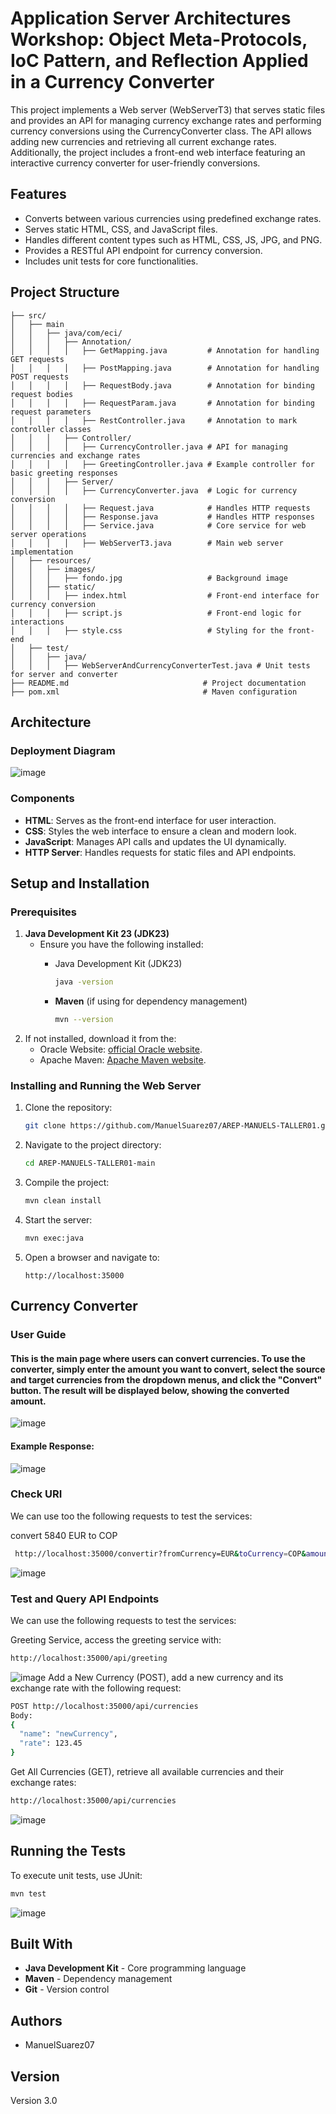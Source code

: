 # Application Server Architectures Workshop: Object Meta-Protocols, IoC Pattern, and Reflection Applied in a Currency Converter

This project implements a Web server (WebServerT3) that serves static files and provides an API for managing currency exchange rates and performing currency conversions using the CurrencyConverter class. The API allows adding new currencies and retrieving all current exchange rates. Additionally, the project includes a front-end web interface featuring an interactive currency converter for user-friendly conversions.

## Features

- Converts between various currencies using predefined exchange rates.
- Serves static HTML, CSS, and JavaScript files.
- Handles different content types such as HTML, CSS, JS, JPG, and PNG.
- Provides a RESTful API endpoint for currency conversion.
- Includes unit tests for core functionalities.

## Project Structure

```
├── src/
│   ├── main
│   │   ├── java/com/eci/
│   │   │   ├── Annotation/
│   │   │   │   ├── GetMapping.java         # Annotation for handling GET requests
│   │   │   │   ├── PostMapping.java        # Annotation for handling POST requests
│   │   │   │   ├── RequestBody.java        # Annotation for binding request bodies
│   │   │   │   ├── RequestParam.java       # Annotation for binding request parameters
│   │   │   │   ├── RestController.java     # Annotation to mark controller classes
│   │   │   ├── Controller/
│   │   │   │   ├── CurrencyController.java # API for managing currencies and exchange rates
│   │   │   │   ├── GreetingController.java # Example controller for basic greeting responses
│   │   │   ├── Server/
│   │   │   │   ├── CurrencyConverter.java  # Logic for currency conversion
│   │   │   │   ├── Request.java            # Handles HTTP requests
│   │   │   │   ├── Response.java           # Handles HTTP responses
│   │   │   │   ├── Service.java            # Core service for web server operations
│   │   │   │   ├── WebServerT3.java        # Main web server implementation
│   ├── resources/
│   │   ├── images/
│   │   │   ├── fondo.jpg                   # Background image
│   │   ├── static/
│   │   │   ├── index.html                  # Front-end interface for currency conversion
│   │   │   ├── script.js                   # Front-end logic for interactions
│   │   │   ├── style.css                   # Styling for the front-end
│   ├── test/
│   │   ├── java/
│   │   │   ├── WebServerAndCurrencyConverterTest.java # Unit tests for server and converter
├── README.md                              # Project documentation
├── pom.xml                                # Maven configuration

```
## Architecture

### Deployment Diagram

![image](src/main/resources/images/Arquitectura.png)

### Components

- **HTML**: Serves as the front-end interface for user interaction.
- **CSS**: Styles the web interface to ensure a clean and modern look.
- **JavaScript**: Manages API calls and updates the UI dynamically.
- **HTTP Server**: Handles requests for static files and API endpoints.

## Setup and Installation

### Prerequisites

1. **Java Development Kit 23 (JDK23)**
   * Ensure you have the following installed:
      - Java Development Kit (JDK23)
        ```sh
        java -version
        ```
      
      - **Maven** (if using for dependency management)
        ```sh
        mvn --version
        ```
2. If not installed, download it from the:
   - Oracle Website: [official Oracle website](https://www.oracle.com/java/technologies/javase-jdk11-downloads.html).
   - Apache Maven: [Apache Maven website](https://maven.apache.org/download.cgi).

### Installing and Running the Web Server

1. Clone the repository:
   ```sh
   git clone https://github.com/ManuelSuarez07/AREP-MANUELS-TALLER01.git
   ```
2. Navigate to the project directory:
   ```sh
   cd AREP-MANUELS-TALLER01-main
   ```
3. Compile the project:
   ```sh
   mvn clean install
   ```
4. Start the server:
   ```sh
   mvn exec:java
   ```
5. Open a browser and navigate to:
   ```
   http://localhost:35000
   ```
   
## Currency Converter
### User Guide
#### This is the main page where users can convert currencies. To use the converter, simply enter the amount you want to convert, select the source and target currencies from the dropdown menus, and click the "Convert" button. The result will be displayed below, showing the converted amount.

![image](src/main/resources/images/Initial.png)

#### Example Response:

![image](src/main/resources/images/Result.png)

### Check URI
We can use too the following requests to test the services:

convert 5840 EUR to COP
  ```sh
   http://localhost:35000/convertir?fromCurrency=EUR&toCurrency=COP&amount=5840
  ```
  ![image](src/main/resources/images/Uri.png)

### Test and Query API Endpoints
We can use the following requests to test the services:

Greeting Service, access the greeting service with:
  ```sh
  http://localhost:35000/api/greeting  
  ```
  ![image](src/main/resources/images/Greeting.png)
Add a New Currency (POST), add a new currency and its exchange rate with the following request:
  ```sh
  POST http://localhost:35000/api/currencies  
Body:  
{  
    "name": "newCurrency",  
    "rate": 123.45  
}   
  ```
Get All Currencies (GET), retrieve all available currencies and their exchange rates:
  ```sh
  http://localhost:35000/api/currencies  
  ```
  ![image](src/main/resources/images/Get.png)
## Running the Tests

To execute unit tests, use JUnit:

```sh
mvn test
```

![image](src/main/resources/images/Test.png)

## Built With

- **Java Development Kit** - Core programming language
- **Maven** - Dependency management
- **Git** - Version control

## Authors

- ManuelSuarez07

## Version

Version 3.0

